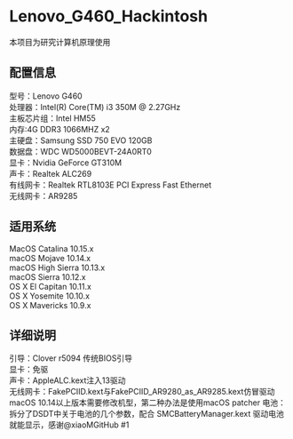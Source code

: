 # Lenovo_G460_Hackintosh

本项目为研究计算机原理使用

## 配置信息

型号：Lenovo G460  
处理器：Intel(R) Core(TM) i3 350M @ 2.27GHz  
主板芯片组：Intel HM55  
内存:4G DDR3 1066MHZ x2  
主硬盘：Samsung SSD 750 EVO 120GB  
数据盘：WDC WD5000BEVT-24A0RT0  
显卡：Nvidia GeForce GT310M  
声卡：Realtek ALC269  
有线网卡：Realtek RTL8103E PCI Express Fast Ethernet  
无线网卡：AR9285  

## 适用系统

MacOS Catalina 10.15.x  
macOS Mojave 10.14.x  
macOS High Sierra 10.13.x  
macOS Sierra 10.12.x  
OS X El Capitan 10.11.x  
OS X Yosemite 10.10.x  
OS X Mavericks 10.9.x  
## 详细说明

引导：Clover r5094 传统BIOS引导  
显卡：免驱  
声卡：AppleALC.kext注入13驱动  
无线网卡：FakePCIID.kext与FakePCIID_AR9280_as_AR9285.kext仿冒驱动  
macOS 10.14以上版本需要修改机型，第二种办法是使用macOS patcher
电池：拆分了DSDT中关于电池的几个参数，配合 SMCBatteryManager.kext 驱动电池就能显示，感谢@xiaoMGitHub #1